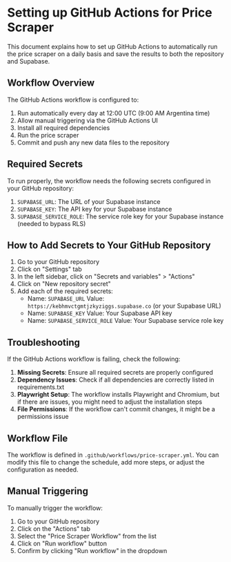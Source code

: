 # Setting up GitHub Actions for Price Scraper

This document explains how to set up GitHub Actions to automatically run the price scraper on a daily basis and save the results to both the repository and Supabase.

## Workflow Overview

The GitHub Actions workflow is configured to:

1. Run automatically every day at 12:00 UTC (9:00 AM Argentina time)
2. Allow manual triggering via the GitHub Actions UI
3. Install all required dependencies
4. Run the price scraper
5. Commit and push any new data files to the repository

## Required Secrets

To run properly, the workflow needs the following secrets configured in your GitHub repository:

1. `SUPABASE_URL`: The URL of your Supabase instance
2. `SUPABASE_KEY`: The API key for your Supabase instance
3. `SUPABASE_SERVICE_ROLE`: The service role key for your Supabase instance (needed to bypass RLS)

## How to Add Secrets to Your GitHub Repository

1. Go to your GitHub repository
2. Click on "Settings" tab
3. In the left sidebar, click on "Secrets and variables" > "Actions"
4. Click on "New repository secret"
5. Add each of the required secrets:
   - Name: `SUPABASE_URL`
     Value: `https://kebhmvctgmtjzkyziggs.supabase.co` (or your Supabase URL)
   - Name: `SUPABASE_KEY`
     Value: Your Supabase API key
   - Name: `SUPABASE_SERVICE_ROLE`
     Value: Your Supabase service role key

## Troubleshooting

If the GitHub Actions workflow is failing, check the following:

1. **Missing Secrets**: Ensure all required secrets are properly configured
2. **Dependency Issues**: Check if all dependencies are correctly listed in requirements.txt
3. **Playwright Setup**: The workflow installs Playwright and Chromium, but if there are issues, you might need to adjust the installation steps
4. **File Permissions**: If the workflow can't commit changes, it might be a permissions issue

## Workflow File

The workflow is defined in `.github/workflows/price-scraper.yml`. You can modify this file to change the schedule, add more steps, or adjust the configuration as needed.

## Manual Triggering

To manually trigger the workflow:

1. Go to your GitHub repository
2. Click on the "Actions" tab
3. Select the "Price Scraper Workflow" from the list
4. Click on "Run workflow" button
5. Confirm by clicking "Run workflow" in the dropdown
